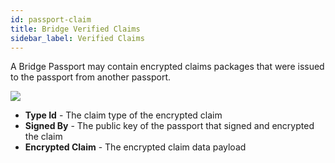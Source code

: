 ```yaml
---
id: passport-claim
title: Bridge Verified Claims
sidebar_label: Verified Claims
---
```


A Bridge Passport may contain encrypted claims packages that were issued to the passport from another passport.  

<img class='centered' src='/img/passport-claimpackage.png'></img>

- **Type Id** - The claim type of the encrypted claim
- **Signed By** - The public key of the passport that signed and encrypted the claim
- **Encrypted Claim** - The encrypted claim data payload

